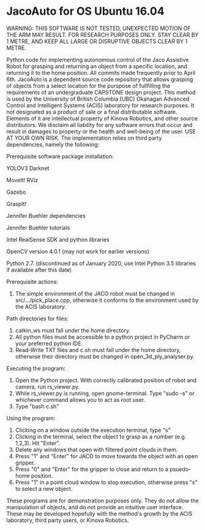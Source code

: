 # JacoAuto for OS Ubuntu 16.04
WARNING: THIS SOFTWARE IS NOT TESTED, UNEXPECTED MOTION OF THE ARM MAY RESULT. 
FOR RESEARCH PURPOSES ONLY. STAY CLEAR BY 1 METRE, AND KEEP ALL LARGE OR DISRUPTIVE OBJECTS CLEAR BY 1 METRE.

Python code for implementing autonomous control of the Jaco Assistive Robot for grasping and returning an object from a
specific location, and returning it to the home position. All commits made frequently prior  to April 6th.
JacoAuto is a dependent source code repository that allows grasping of objects from a select location for
the purspose of fullfilling the requirements of an undergraduate CAPSTONE design project. This method is used by the University of British Columbia (UBC) Okanagan Advanced Control and Intelligent Systems (ACIS) laboratory for research purposes. It not designated as a product of sale or a final distributable software. Elements of it are intellectual property of Kinova Robotics, and other source distributors. We disclaim all liability for any software errors that occur and result in damages to property or the health and well-being of the user. USE AT YOUR OWN RISK. The implementation relies on third party dependencies, namely the following:

Prerequisite software package installation:

YOLOV3 Darknet

MoveIt! RViz

Gazebo

GraspIt!

Jennifer Buehler dependencies

Jennifer Buehler tutorials

Intel RealSense SDK and python libraries

OpenCV version 4.0.1 (may not work for  earlier versions)

Python 2.7. (discontinued as of January 2020, use Intel Python 3.5 libraries if available after this date)

Prerequisite actions:
1. The simple environment of the JACO robot must be changed in src/.../pick_place.cpp, otherwise it conforms to the environment
   used by the ACIS laboratory.


Path directories for files:
1. catkin_ws must fall under the home directory.
2. All python files must be accessible to a python project in PyCharm or your preferred python IDE.
3. Read-Write TXT files and c.sh must fall under the home directory, otherwise their directory must be changed in open_3d_ply_analyser.py. 

Executing the program:
1. Open the Python project. With correctly calibrated position of robot and camera, run rs_viewer.py.
2. While rs_viewer.py is running, open gnome-terminal. Type "sudo -s" or whichever command allows you to act as root user.
3. Type "bash c.sh"

Using the program:
1. Clicking on a window outside the execution terminal, type "s"
2. Clicking in the terminal, select the object to grasp as a number (e.g. 1,2,3). Hit "Enter".
3. Delete any windows that open with filtered point clouds in them.
4. Press "1" and "Enter" for JACO to move towards the object with an open gripper.
5. Press "0" and "Enter" for the gripper to close and return to a psuedo-home position.
6. Press "1" in a point cloud window to stop execution, otherwise press "s" to select a new object.

These programs are for demonstration purposes only. They do not allow the manipulation of objects, and do not provide an intuitive user interface.
These may be developed hopefully with the method's growth by the ACIS laboratory, third party users, or Kinova Robotics.
